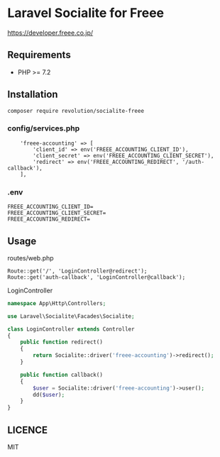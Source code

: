 # Laravel Socialite for Freee

https://developer.freee.co.jp/

## Requirements
- PHP >= 7.2

## Installation
```
composer require revolution/socialite-freee
```

### config/services.php

```
    'freee-accounting' => [
        'client_id' => env('FREEE_ACCOUNTING_CLIENT_ID'),
        'client_secret' => env('FREEE_ACCOUNTING_CLIENT_SECRET'),
        'redirect' => env('FREEE_ACCOUNTING_REDIRECT', '/auth-callback'),
    ],
```

### .env
```
FREEE_ACCOUNTING_CLIENT_ID=
FREEE_ACCOUNTING_CLIENT_SECRET=
FREEE_ACCOUNTING_REDIRECT=
```

## Usage

routes/web.php
```
Route::get('/', 'LoginController@redirect');
Route::get('auth-callback', 'LoginController@callback');
```

LoginController

```php
namespace App\Http\Controllers;

use Laravel\Socialite\Facades\Socialite;

class LoginController extends Controller
{
    public function redirect()
    {
        return Socialite::driver('freee-accounting')->redirect();
    }

    public function callback()
    {
        $user = Socialite::driver('freee-accounting')->user();
        dd($user);
    }
}

```

## LICENCE
MIT
